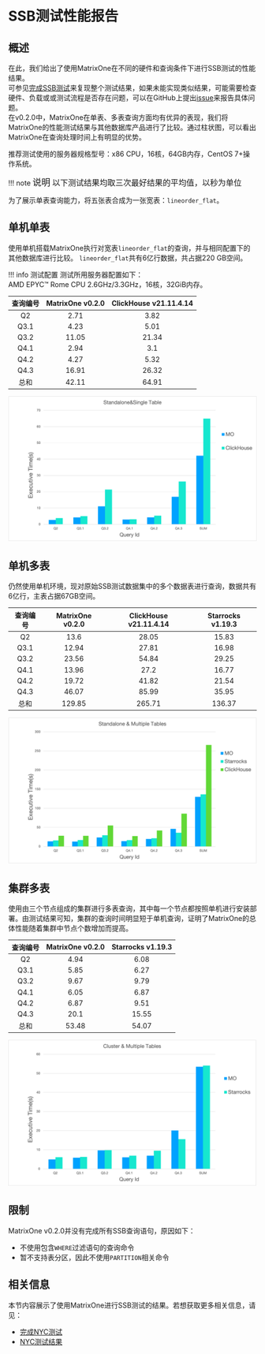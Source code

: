 # **SSB测试性能报告**

## **概述**
在此，我们给出了使用MatrixOne在不同的硬件和查询条件下进行SSB测试的性能结果。  
可参见[完成SSB测试](../Get-Started/Tutorial/SSB-test-with-matrixone.md)来复现整个测试结果，如果未能实现类似结果，可能需要检查硬件、负载或或测试流程是否存在问题，可以在GitHub上提出[issue](https://github.com/matrixorigin/matrixone/issues/new/choose)来报告具体问题。  
在v0.2.0中，MatrixOne在单表、多表查询方面均有优异的表现，我们将MatrixOne的性能测试结果与其他数据库产品进行了比较。通过柱状图，可以看出MatrixOne在查询处理时间上有明显的优势。

推荐测试使用的服务器规格型号：x86 CPU，16核，64GB内存，CentOS 7+操作系统。


!!! note  <font size=4>说明</font>
    <font size=3>以下测试结果均取三次最好结果的平均值，以秒为单位</font>  


为了展示单表查询能力，将五张表合成为一张宽表：`lineorder_flat`。

## **单机单表**
使用单机搭载MatrixOne执行对宽表`lineorder_flat`的查询，并与相同配置下的其他数据库进行比较。
`lineorder_flat`共有6亿行数据，共占据220 GB空间。  

!!! info 测试配置
    测试所用服务器配置如下：  
    AMD EPYC™ Rome CPU 2.6GHz/3.3GHz，16核，32GiB内存。


|  查询编号  | MatrixOne v0.2.0  |  ClickHouse v21.11.4.14 
|  :----:  | :----:  |  :----:  
| Q2  | 2.71 |3.82 	
| Q3.1 | 4.23|5.01 
| Q3.2  | 11.05|21.34
| Q4.1  | 2.94|3.1
| Q4.2  | 4.27|5.32
| Q4.3  | 16.91|26.32
| 总和  | 42.11|64.91

![柱状图](https://github.com/matrixorigin/artwork/blob/main/docs/overview/SSB_standalone_single.png?raw=true)

## **单机多表**
仍然使用单机环境，现对原始SSB测试数据集中的多个数据表进行查询，数据共有6亿行，主表占据67GB空间。

|  查询编号  | MatrixOne v0.2.0   |  ClickHouse v21.11.4.14| Starrocks v1.19.3
|  :----:  | :----:  |  :----:  |:----:
| Q2  | 13.6|28.05 |15.83	
| Q3.1 | 12.94|27.81 |16.98
| Q3.2  | 23.56|54.84 |29.25
| Q4.1  | 13.96|27.2 |16.77
| Q4.2  | 19.72|41.82|21.54
| Q4.3  | 46.07|85.99|35.95
| 总和  | 129.85|265.71|136.37

![柱状图](https://github.com/matrixorigin/artwork/blob/main/docs/overview/SSB_standalone_multi.png?raw=true)
## **集群多表**
使用由三个节点组成的集群进行多表查询，其中每一个节点都按照单机进行安装部署。由测试结果可知，集群的查询时间明显短于单机查询，证明了MatrixOne的总体性能随着集群中节点个数增加而提高。

|  查询编号  | MatrixOne v0.2.0  |  Starrocks v1.19.3
|  :----:  | :----:  |  :----:  
| Q2 | 4.94 |6.08 	
| Q3.1 | 5.85|6.27 
| Q3.2  | 9.67|9.79
| Q4.1  | 6.05|6.87
| Q4.2  | 6.87|9.51
| Q4.3  | 20.1|15.55
| 总和  | 53.48|54.07

![柱状图](https://github.com/matrixorigin/artwork/blob/main/docs/overview/SSB_cluster_multi.png?raw=true)

## **限制**

MatrixOne v0.2.0并没有完成所有SSB查询语句，原因如下：

* 不使用包含`WHERE`过滤语句的查询命令
* 暂不支持表分区，因此不使用`PARTITION`相关命令

## **相关信息**

本节内容展示了使用MatrixOne进行SSB测试的结果。若想获取更多相关信息，请见：  

* [完成NYC测试](../Get-Started/Tutorial/NYC-test-with-matrixone.md)  
* [NYC测试结果](NYC-Test-Performance.md)

